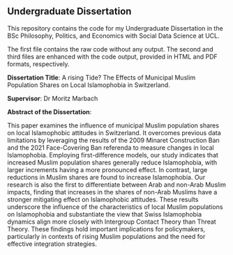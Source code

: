 ## Undergraduate Dissertation 
This repository contains the code for my Undergraduate Dissertation in the BSc Philosophy, Politics, and Economics with Social Data Science at UCL.

The first file contains the raw code without any output. The second and third files are enhanced with the code output, provided in HTML and PDF formats, respectively.


**Dissertation Title**: A rising Tide? The Effects of Municipal Muslim Population Shares on Local Islamophobia in Switzerland.

**Supervisor**: Dr Moritz Marbach

**Abstract of the Dissertation**:

This paper examines the influence of municipal Muslim population shares on local Islamophobic attitudes in Switzerland. It overcomes previous data limitations by leveraging the results of the 2009 Minaret Construction Ban and the 2021 Face-Covering Ban referenda to measure changes in local Islamophobia. Employing first-difference models, our study indicates that increased Muslim population shares generally reduce Islamophobia, with larger increments having a more pronounced effect. In contrast, large reductions in Muslim shares are found to increase Islamophobia. Our research is also the first to differentiate between Arab and non-Arab Muslim impacts, finding that increases in the shares of non-Arab Muslims have a stronger mitigating effect on Islamophobic attitudes. These results underscore the influence of the characteristics of local Muslim populations on Islamophobia and substantiate the view that Swiss Islamophobia dynamics align more closely with Intergroup Contact Theory than Threat Theory. These findings hold important implications for policymakers, particularly in contexts of rising Muslim populations and the need for effective integration strategies.
